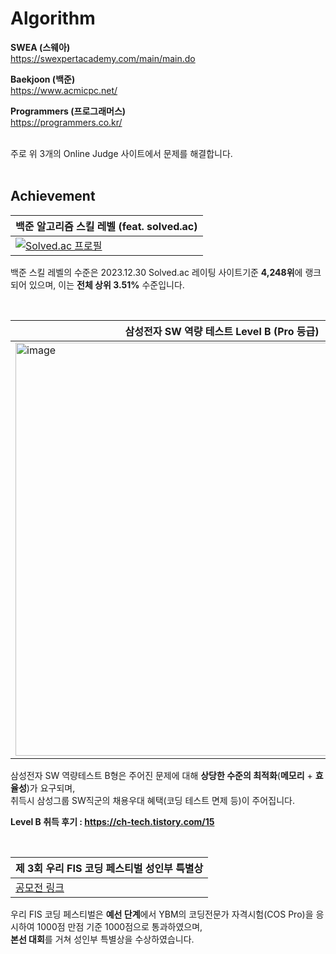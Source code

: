 # Algorithm

**SWEA (스웨아)**
<br/>
https://swexpertacademy.com/main/main.do

**Baekjoon (백준)**
<br/>
https://www.acmicpc.net/

**Programmers (프로그래머스)**
<br/>
https://programmers.co.kr/

<br/>
주로 위 3개의 Online Judge 사이트에서 문제를 해결합니다.

<br/>
<br/>

## Achievement
|백준 알고리즘 스킬 레벨 (feat. solved.ac)|
|---|
| [![Solved.ac 프로필](http://mazassumnida.wtf/api/v2/generate_badge?boj=songkey)](https://solved.ac/profile/songkey) |

백준 스킬 레벨의 수준은 2023.12.30 Solved.ac 레이팅 사이트기준 **4,248위**에 랭크되어 있으며, 이는 **전체 상위 3.51%** 수준입니다.

<br/>

|삼성전자 SW 역량 테스트 Level B (Pro 등급)|
|---|
| <img width="661" alt="image" src="https://github.com/cksghks89/Algorithm/assets/23161060/1f6db3db-a4c4-4a73-9401-490e4a7447ed"> |

삼성전자 SW 역량테스트 B형은 주어진 문제에 대해 **상당한 수준의 최적화**(**메모리** + **효율성**)가 요구되며,  
취득시 삼성그룹 SW직군의 채용우대 혜택(코딩 테스트 면제 등)이 주어집니다.

**Level B 취득 후기 : https://ch-tech.tistory.com/15**


<br/>

|제 3회 우리 FIS 코딩 페스티벌 성인부 특별상|
|---|
|[공모전 링크](https://www.ybmit.com/event/revent/woori_Code/2023/event.jsp)|

우리 FIS 코딩 페스티벌은 **예선 단계**에서 YBM의 코딩전문가 자격시험(COS Pro)을 응시하여 1000점 만점 기준 1000점으로 통과하였으며,  
**본선 대회**를 거쳐 성인부 특별상을 수상하였습니다.
